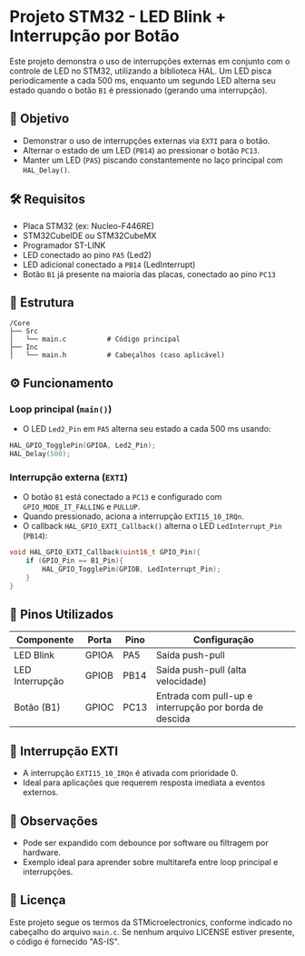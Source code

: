 # Projeto STM32 - LED Blink + Interrupção por Botão

Este projeto demonstra o uso de interrupções externas em conjunto com o controle de LED no STM32, utilizando a biblioteca HAL. Um LED pisca periodicamente a cada 500 ms, enquanto um segundo LED alterna seu estado quando o botão `B1` é pressionado (gerando uma interrupção).

## 🧠 Objetivo

* Demonstrar o uso de interrupções externas via `EXTI` para o botão.
* Alternar o estado de um LED (`PB14`) ao pressionar o botão `PC13`.
* Manter um LED (`PA5`) piscando constantemente no laço principal com `HAL_Delay()`.

## 🛠️ Requisitos

* Placa STM32 (ex: Nucleo-F446RE)
* STM32CubeIDE ou STM32CubeMX
* Programador ST-LINK
* LED conectado ao pino `PA5` (Led2)
* LED adicional conectado a `PB14` (LedInterrupt)
* Botão `B1` já presente na maioria das placas, conectado ao pino `PC13`

## 📂 Estrutura

```
/Core
├── Src
│   └── main.c          # Código principal
├── Inc
│   └── main.h          # Cabeçalhos (caso aplicável)
```

## ⚙️ Funcionamento

### Loop principal (`main()`)

* O LED `Led2_Pin` em `PA5` alterna seu estado a cada 500 ms usando:

```c
HAL_GPIO_TogglePin(GPIOA, Led2_Pin);
HAL_Delay(500);
```

### Interrupção externa (`EXTI`)

* O botão `B1` está conectado a `PC13` e configurado com `GPIO_MODE_IT_FALLING` e `PULLUP`.
* Quando pressionado, aciona a interrupção `EXTI15_10_IRQn`.
* O callback `HAL_GPIO_EXTI_Callback()` alterna o LED `LedInterrupt_Pin` (`PB14`):

```c
void HAL_GPIO_EXTI_Callback(uint16_t GPIO_Pin){
    if (GPIO_Pin == B1_Pin){
        HAL_GPIO_TogglePin(GPIOB, LedInterrupt_Pin);
    }
}
```

## 📌 Pinos Utilizados

| Componente      | Porta | Pino | Configuração                                           |
| --------------- | ----- | ---- | ------------------------------------------------------ |
| LED Blink       | GPIOA | PA5  | Saída push-pull                                        |
| LED Interrupção | GPIOB | PB14 | Saída push-pull (alta velocidade)                      |
| Botão (B1)      | GPIOC | PC13 | Entrada com pull-up e interrupção por borda de descida |

## 🚨 Interrupção EXTI

* A interrupção `EXTI15_10_IRQn` é ativada com prioridade 0.
* Ideal para aplicações que requerem resposta imediata a eventos externos.

## 📝 Observações

* Pode ser expandido com debounce por software ou filtragem por hardware.
* Exemplo ideal para aprender sobre multitarefa entre loop principal e interrupções.

## 📄 Licença

Este projeto segue os termos da STMicroelectronics, conforme indicado no cabeçalho do arquivo `main.c`. Se nenhum arquivo LICENSE estiver presente, o código é fornecido "AS-IS".
